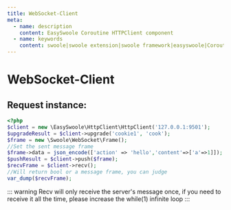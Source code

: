 ```yaml
---
title: WebSocket-Client
meta:
  - name: description
    content: EasySwoole Coroutine HTTPClient component
  - name: keywords
    content: swoole|swoole extension|swoole framework|easyswoole|Coroutine HTTPClient|websocket Client|Websocket client
---
```

# WebSocket-Client

## Request instance:
````php
<?php
$client = new \EasySwoole\HttpClient\HttpClient('127.0.0.1:9501');
$upgradeResult = $client->upgrade('cookie1', 'cook');
$frame = new \Swoole\WebSocket\Frame();
//Set the sent message frame
$frame->data = json_encode(['action' => 'hello','content'=>['a'=>1]]);
$pushResult = $client->push($frame);
$recvFrame = $client->recv();
//Will return bool or a message frame, you can judge
var_dump($recvFrame);
````

::: warning 
 Recv will only receive the server's message once, if you need to receive it all the time, please increase the while(1) infinite loop
:::

